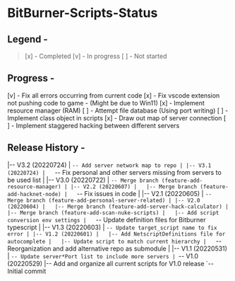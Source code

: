 # BitBurner-Scripts-Status

## Legend - 
> [x] - Completed
> [v] - In progress
> [ ] - Not started

## Progress - 
[v] - Fix all errors occurring from current code
[x] - Fix vscode extension not pushing code to game - (Might be due to Win11)
[x] - Implement resource manager (RAM)
[ ] - Attempt file database (Using port writing)
[ ] - Implement class object in scripts
[x] - Draw out map of server connection
[ ] - Implement staggered hacking between different servers

## Release History -
|-- V3.2 (20220724)
|   `-- Add server network map to repo
|
|-- V3.1 (20220724)
|   `-- Fix personal and other servers missing from servers to be used list
|
|-- V3.0 (20220722)
|   `-- Merge branch (feature-add-resource-manager)
|
|-- V2.2 (20220607)
|   |-- Merge branch (feature-add-hacknet-node)
|   `-- Fix issues in code
|
|-- V2.1 (20220605)
|   `-- Merge branch (feature-add-personal-server-related)
|
|-- V2.0 (20220604)
|   |-- Merge branch (feature-add-server-hack-calculator)
|   |-- Merge branch (feature-add-scan-nuke-scripts)
|   |-- Add script conversion env settings
|   `-- Update definition files for Bitburner typescript
|
|-- V1.3 (20220603)
|   `-- Update target_script name to fix error
|
|-- V1.2 (20220601)
|   |-- Add NetscriptDefinitions file for autocomplete
|   |-- Update script to match current hierarchy
|   `-- Reorganization and add alternative repo as submodule
|
|-- V1.1 (20220531)
|   `-- Update server*Port list to include more servers
|
`-- V1.0 (20220529)
    |-- Add and organize all current scripts for V1.0 release
    `-- Initial commit